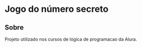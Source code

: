 <h1>Jogo do número secreto</h1>

<h2>Sobre</h2>
<p>Projeto utilizado nos cursos de lógica de programacao da Alura.</p>

